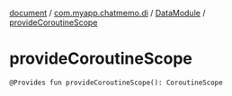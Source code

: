 [document](../../index.md) / [com.myapp.chatmemo.di](../index.md) / [DataModule](index.md) / [provideCoroutineScope](./provide-coroutine-scope.md)

# provideCoroutineScope

`@Provides fun provideCoroutineScope(): CoroutineScope`